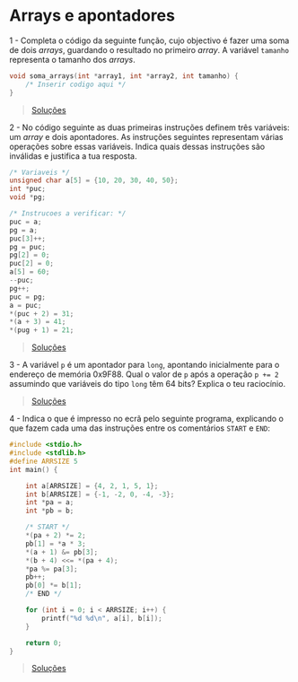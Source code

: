 # Arrays e apontadores

1 - Completa o código da seguinte função, cujo objectivo é fazer uma soma de
dois _arrays_, guardando o resultado no primeiro _array_. A variável `tamanho`
representa o tamanho dos _arrays_.

```c
void soma_arrays(int *array1, int *array2, int tamanho) {
    /* Inserir codigo aqui */
}
```

> [Soluções](../solucoes/11_arrays/01.md)

2 - No código seguinte as duas primeiras instruções definem três variáveis: um
_array_ e dois apontadores. As instruções seguintes representam várias
operações sobre essas variáveis. Indica quais dessas instruções são inválidas e
justifica a tua resposta.

```c
/* Variaveis */
unsigned char a[5] = {10, 20, 30, 40, 50};
int *puc;
void *pg;

/* Instrucoes a verificar: */
puc = a;
pg = a;
puc[3]++;
pg = puc;
pg[2] = 0;
puc[2] = 0;
a[5] = 60;
--puc;
pg++;
puc = pg;
a = puc;
*(puc + 2) = 31;
*(a + 3) = 41;
*(pug + 1) = 21;
```

> [Soluções](../solucoes/11_arrays/02.md)

3 - A variável `p` é um apontador para `long`, apontando inicialmente para o
endereço de memória 0x9F88. Qual o valor de `p` após a operação `p += 2`
assumindo que variáveis do tipo `long` têm 64 bits? Explica o teu raciocínio.

> [Soluções](../solucoes/11_arrays/03.md)

4 - Indica o que é impresso no ecrã pelo seguinte programa, explicando o que
fazem cada uma das instruções entre os comentários `START` e `END`:

```c
#include <stdio.h>
#include <stdlib.h>
#define ARRSIZE 5
int main() {

    int a[ARRSIZE] = {4, 2, 1, 5, 1};
    int b[ARRSIZE] = {-1, -2, 0, -4, -3};
    int *pa = a;
    int *pb = b;

    /* START */
    *(pa + 2) *= 2;
    pb[1] = *a * 3;
    *(a + 1) &= pb[3];
    *(b + 4) <<= *(pa + 4);
    *pa %= pa[3];
    pb++;
    pb[0] *= b[1];
    /* END */

    for (int i = 0; i < ARRSIZE; i++) {
        printf("%d %d\n", a[i], b[i]);
    }

    return 0;
}
```

> [Soluções](../solucoes/11_arrays/04.md)
